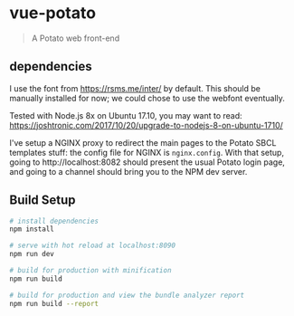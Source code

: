 # vue-potato

> A Potato web front-end

## dependencies

I use the font from https://rsms.me/inter/ by default. This should be manually
installed for now; we could chose to use the webfont eventually.

Tested with Node.js 8x on Ubuntu 17.10, you may want to read:
https://joshtronic.com/2017/10/20/upgrade-to-nodejs-8-on-ubuntu-1710/

I've setup a NGINX proxy to redirect the main pages to the Potato SBCL templates
stuff: the config file for NGINX is `nginx.config`. With that setup, going to
http://localhost:8082 should present the usual Potato login page, and going to
a channel should bring you to the NPM dev server.

## Build Setup

``` bash
# install dependencies
npm install

# serve with hot reload at localhost:8090
npm run dev

# build for production with minification
npm run build

# build for production and view the bundle analyzer report
npm run build --report
```
